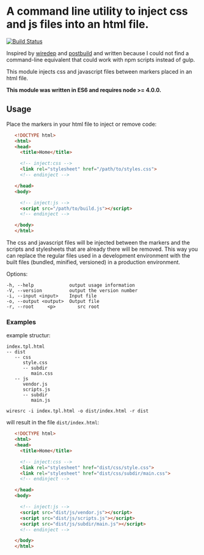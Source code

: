 # A command line utility to inject css and js files into an html file.

[![Build Status](https://travis-ci.org/web-dave/wirescr.svg?branch=master)](https://travis-ci.org/web-dave/wirescr)

Inspired by [wiredep](https://www.npmjs.com/package/wiredep) and [postbuild](https://www.npmjs.com/package/postbuild)  and written because I could not find a command-line equivalent that could work with npm scripts instead of gulp.

This module injects css and javascript files between markers placed in an html file.

**This module was written in ES6 and requires node >= 4.0.0.**

## Usage
Place the markers in your html file to inject or remove code:

```html
   <!DOCTYPE html>
   <html>
   <head>
     <title>Home</title>

     <!-- inject:css -->
     <link rel="stylesheet" href="/path/to/styles.css">
     <!-- endinject -->

   </head>
   <body>

     <!-- inject:js -->
     <script src="/path/to/build.js"></script>
     <!-- endinject -->

   </body>
   </html>
```
The css and javascript files will be injected between the markers and the scripts and stylesheets that are already there will be removed.
This way you can replace the regular files used in a development environment with the built files (bundled, minified, versioned) in a production environment.

 Options:

    -h, --help             output usage information
    -V, --version          output the version number
    -i, --input <input>    Input file
    -o, --output <output>  Output file
    -r, --root     <p>        src root

### Examples

example structur:

```
index.tpl.html
-- dist
   -- css
      style.css
      -- subdir
         main.css
   -- js
      vendor.js
      scripts.js
      -- subdir
         main.js
```
`wiresrc -i index.tpl.html -o dist/index.html -r dist`

will result in the file `dist/index.html`:

```html
   <!DOCTYPE html>
   <html>
   <head>
     <title>Home</title>

     <!-- inject:css -->
     <link rel="stylesheet" href="dist/css/style.css">
     <link rel="stylesheet" href="dist/css/subdir/main.css">
     <!-- endinject -->

   </head>
   <body>

     <!-- inject:js -->
     <script src="dist/js/vendor.js"></script>
     <script src="dist/js/scripts.js"></script>
     <script src="dist/js/subdir/main.js"></script>
     <!-- endinject -->

   </body>
   </html>
```


